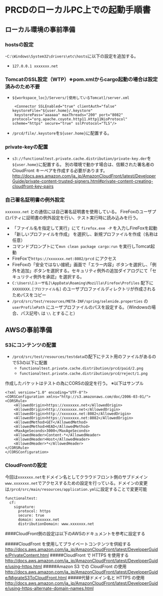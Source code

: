 # PRCDのローカルPC上での起動手順書
## ローカル環境の事前準備
### hostsの設定
 -`C:\Windows\System32\drivers\etc\hosts`に以下の設定を追加する。
  - `127.0.0.1 xxxxxxx.net`



### TomcatのSSL設定（WTP）※pom.xmlからcargo起動の場合は設定済みのため不要
  - `${workspace_loc}/Servers/[使用しているTomcat]/server.xml`

         <Connector SSLEnabled="true" clientAuth="false" keystoreFile="${user.home}/.keystore"
         keystorePass="aaaaaa" maxThreads="200" port="8082" protocol="org.apache.coyote.http11.Http11NioProtocol" scheme="https" secure="true" sslProtocol="TLS"/>

  - `/prcd/file/.keystore`を`${user.home}`に配置する。


### private-keyの配置
  - `s3://functionaltest.private.cache.distribution/private-key.der`を`${user.home}`に配置する。
     別の環境で動かす場合は、信頼された署名者の CloudFront キーペアを作成する必要があります。
     http://docs.aws.amazon.com/ja_jp/AmazonCloudFront/latest/DeveloperGuide/private-content-trusted-signers.html#private-content-creating-cloudfront-key-pairs

### 自己署名証明書の例外設定
`xxxxxxx.net` との通信には自己署名証明書を使用している。
FireFoxのユーザプロパティに証明書の例外設定を行い、テスト実行時に読み込みを行う。

 -  「ファイル名を指定して実行」にて `firefox.exe -P` を入力しFireFoxを起動
 - 「新しいプロファイルを作成」 を選択し、新規プロファイルを作成（名称は任意）
 - コマンドプロンプトにて`mvn clean package cargo:run` を実行しTomcat起動
 - FireFoxで`https://xxxxxxx.net:8082/prcd` にアクセス
 - FireFoxの「安全ではない接続」画面で「エラー内容」ボタンを選択し、「例外を追加」ボタンを選択する。セキュリティ例外の追加ダイアログにて「セキュリティ例外を承認」を選択する。
 - `C:\Users\[ユーザ名]\AppData\Roaming\Mozilla\Firefox\Profiles` 配下に`XXXXXXXX.[プロファイル名]` のユーザプロファイルディレクトリが作成されるためパスをコピー
 - `/prcd/src/test/resources/META-INF/spring/selenide.properties` の`userProfilePath` にユーザプロファイルのパスを設定する。（Windowsの場合、パス記号`\` は `\\` とすること）

## AWSの事前準備
### S3にコンテンツの配置
 - `/prcd/src/test/resources/testdata`の配下にテスト用のファイルがあるのでS3の以下に配置
   - `functionaltest.private.cache.distribution/prcd/paid/2.png`
   - `functionaltest.private.cache.distribution/prcd/reject/1.png`


作成したバケットはテストの為にCORSの設定を行う。
※以下はサンプル

    <?xml version="1.0" encoding="UTF-8"?>
    <CORSConfiguration xmlns="http://s3.amazonaws.com/doc/2006-03-01/">
    <CORSRule>
        <AllowedOrigin>https://xxxxxxx.net</AllowedOrigin>
        <AllowedOrigin>http://xxxxxxx.net</AllowedOrigin>
        <AllowedOrigin>http://xxxxxxx.net:8082</AllowedOrigin>
        <AllowedOrigin>https://xxxxxxx.net:8082</AllowedOrigin>
        <AllowedMethod>GET</AllowedMethod>
        <AllowedMethod>HEAD</AllowedMethod>
        <MaxAgeSeconds>3000</MaxAgeSeconds>
        <AllowedHeader>Content-*</AllowedHeader>
        <AllowedHeader>Host</AllowedHeader>
        <AllowedHeader>*</AllowedHeader>
    </CORSRule>
    </CORSConfiguration>

### CloudFrontの設定
今回は`xxxxxxx.net`をドメイン名としてクラウドフロント側のサブドメイン`www.xxxxxxx.net`でアクセスするための設定を行っている。ドメインの変更は`/prcd/src/main/resources/application.yml`に設定することで変更可能

    functionaltest:
      cf:
        signature:
          protocol: https
          secure: true
          domain: xxxxxxx.net
          distributionDomain: www.xxxxxxx.net

####CloudFront側の設定は以下のAWSのドキュメントを参考に設定する

#####CloudFront を使用してプライベートコンテンツを供給する
http://docs.aws.amazon.com/ja_jp/AmazonCloudFront/latest/DeveloperGuide/PrivateContent.html
#####CloudFront で HTTPS を使用する
http://docs.aws.amazon.com/ja_jp/AmazonCloudFront/latest/DeveloperGuide/using-https.html
#####Amazon S3 での CloudFront の使用
http://docs.aws.amazon.com/ja_jp/AmazonCloudFront/latest/DeveloperGuide/MigrateS3ToCloudFront.html
#####代替ドメイン名と HTTPS の使用
http://docs.aws.amazon.com/ja_jp/AmazonCloudFront/latest/DeveloperGuide/using-https-alternate-domain-names.html

